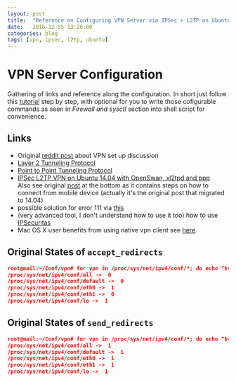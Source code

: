 ```yaml
---
layout: post
title:  "Reference on Configuring VPN Server via IPSec + L2TP on Ubuntu 14.04"
date:   2016-12-05 13:26:00
categories: blog
tags: [vpn, ipsec, l2tp, ubuntu]
---
```


# VPN Server Configuration

Gathering of links and reference along the configuration.
In short just follow this [tutorial](https://raymii.org/s/tutorials/IPSEC_L2TP_vpn_with_Ubuntu_14.04.html) step by step, with optional for you to write those cofigurable commands as seen in *Firewall and sysctl* section into shell script for convenience.

## Links

* Original [reddit post](https://www.reddit.com/r/linux/comments/2s34zw/need_help_with_setting_up_vpn_server/) about VPN set up discussion
* [Layer 2 Tunneling Protocol](https://en.wikipedia.org/wiki/Layer_2_Tunneling_Protocol)
* [Point to Point Tunneling Protocol](https://en.wikipedia.org/wiki/Point-to-Point_Tunneling_Protocol)
* [IPSec L2TP VPN on Ubuntu 14.04 with OpenSwan, xl2tpd and ppp](https://raymii.org/s/tutorials/IPSEC_L2TP_vpn_with_Ubuntu_14.04.html)  
   Also see original [post](https://help.ubuntu.com/community/L2TPServer) at the bottom as it contains steps on how to connect from mobile device (actually it's the original post that migrated to 14.04)
* possible solution for error 111 via [this](https://lists.openswan.org/pipermail/users/2013-July/022546.html)
* (very advanced tool, I don't understand how to use it too) how to use [IPSecuritas](https://oemden.com/ip-securitas-os-x-cisco-rv220w-vpn-how-to-part2/)
* Mac OS X user benefits from using native vpn client see [here](http://help.it.ox.ac.uk/network/vpn/macosx-native/index).

## Original States of `accept_redirects`

```json
root@mail:~/Conf/vpn# for vpn in /proc/sys/net/ipv4/conf/*; do echo "$vpn -> " `cat $vpn/accept_redirects`; done
/proc/sys/net/ipv4/conf/all ->  0
/proc/sys/net/ipv4/conf/default ->  0
/proc/sys/net/ipv4/conf/eth0 ->  1
/proc/sys/net/ipv4/conf/eth1 ->  0
/proc/sys/net/ipv4/conf/lo ->  1
```

## Original States of `send_redirects`

```json
root@mail:~/Conf/vpn# for vpn in /proc/sys/net/ipv4/conf/*; do echo "$vpn -> " `cat $vpn/send_redirects`; done
/proc/sys/net/ipv4/conf/all ->  1
/proc/sys/net/ipv4/conf/default ->  1
/proc/sys/net/ipv4/conf/eth0 ->  1
/proc/sys/net/ipv4/conf/eth1 ->  1
/proc/sys/net/ipv4/conf/lo ->  1
```   